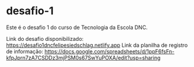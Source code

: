 # desafio-1
Este é o desafio 1 do curso de Tecnologia da Escola DNC.

Link do desafio disponibilizado: https://desafio1dncfelipesiedschlag.netlify.app
Link da planilha de registro de informação: https://docs.google.com/spreadsheets/d/1ppF6fsFn-kfpJprn7zA7CSDDz3mjPSM0s67SwYuPOXA/edit?usp=sharing
